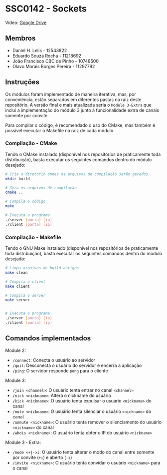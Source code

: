 # SSC0142 - Sockets

Vídeo: [Google Drive](https://drive.google.com/file/d/1BXir8GyO-WdFA-DixngbRZ-pYPUC_MZa/view?usp=sharing)

## Membros

- Daniel H. Lelis - 12543822
- Eduardo Souza Rocha - 11218692
- João Francisco CBC de Pinho - 10748500
- Olavo Morais Borges Pereira - 11297792

## Instruções

Os módulos foram implementado de maneira iterativa, mas, por conveniência, estão
separados em diferentes pastas na raiz deste repositório. A versão final e mais
atualizada seria o `Module 3-Extra` que inclui a implementação do módulo 3 junto à
funcionalidade extra de canais somente por convite.

Para compilar o código, é recomendado o uso do CMake, mas também é possível executar
o Makefile na raiz de cada módulo.

### Compilação - CMake

Tendo o CMake instalado (disponível nos repositórios de praticamente toda distribuição),
basta executar os seguintes comandos dentro do módulo desejado:

```bash
# Cria o diretório ondes os arquivos de compilação serão gerados
mkdir build

# Gera os arquivos de compilação
cmake ..

# Compila o código
make

# Executa o programa
./server [porta] [ip]
./client [porta] [ip]
```

### Compilação - Makefile

Tendo o GNU Make instalado (disponível nos repositórios de praticamente toda distribuição),
basta executar os seguintes comandos dentro do módulo desejado:

```bash
# Limpa arquivos de build antigos
make clean

# Compila o client
make client

# Compila o server
make server


# Executa o programa
./server [porta] [ip]
./client [porta] [ip]
```

## Comandos implementados

Module 2:

- `/connect`: Conecta o usuário ao servidor
- `/quit`: Desconecta o usuário do servidor e encerra a aplicação
- `/ping`: O servidor responde `pong` para o cliente

Module 3:

- `/join <channel>`: O usuário tenta entrar no canal `<channel>`
- `/nick <nickname>`: Altera o nickname do usuário
- `/kick <nickname>`: O usuário tenta expulsar o usuário `<nickname>` do canal
- `/mute <nickname>`: O usuário tenta silenciar o usuário `<nickname>` do canal
- `/unmute <nickname>`: O usuário tenta remover o silenciamento do usuário `<nickname>` do canal
- `/whois <nickname>`: O usuário tenta obter o IP do usuário `<nickname>`

Module 3 - Extra:

- `/mode <+|->i`: O usuário tenta alterar o modo do canal entre somente por convite (`+i`) e aberto (`-i`)
- `/invite <nickname>`: O usuário tenta convidar o usuário `<nickname>` para o canal

